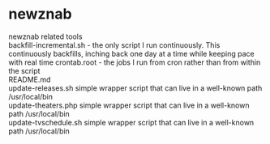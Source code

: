 newznab
=======

newznab related tools<br>
backfill-incremental.sh - the only script I run continuously.  This continuously backfills, inching back one day at a time while keeping pace with real time
crontab.root - the jobs I run from cron rather than from within the script<br>
README.md<br>
update-releases.sh simple wrapper script that can live in a well-known path /usr/local/bin<br>
update-theaters.php simple wrapper script that can live in a well-known path /usr/local/bin<br>
update-tvschedule.sh simple wrapper script that can live in a well-known path /usr/local/bin<br>
